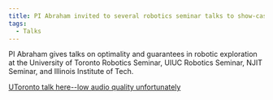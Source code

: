 ```yaml
---
title: PI Abraham invited to several robotics seminar talks to show-case our work!
tags:
  - Talks
---
```


PI Abraham gives talks on optimality and guarantees in robotic exploration at the University of Toronto Robotics Seminar, UIUC Robotics Seminar, NJIT Seminar, and Illinois Institute of Tech. 

[UToronto talk here--low audio quality unfortunately](https://www.youtube.com/watch?v=WoO1X-0EBLA)





